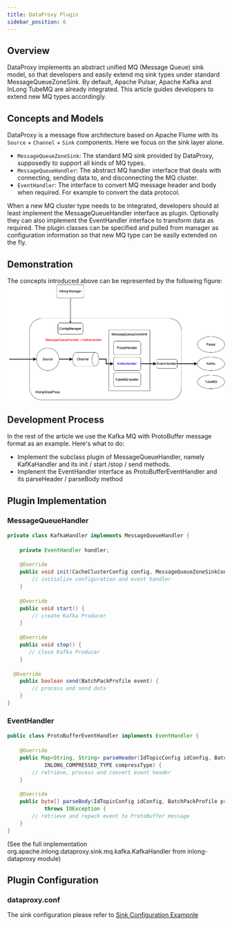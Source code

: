 ```yaml
---
title: DataProxy Plugin
sidebar_position: 6
---
```


## Overview

DataProxy implements an abstract unified MQ (Message Queue) sink model, so that developers and easily extend mq sink types under standard MessageQueueZoneSink. By default, Apache Pulsar, Apache Kafka and InLong TubeMQ are already integrated. This article guides developers to extend new MQ types accordingly.

## Concepts and Models

DataProxy is a message flow architecture based on Apache Flume with its `Source` + `Channel` + `Sink` components. Here we focus on the sink layer alone.

- `MessageQueueZoneSink`: The standard MQ sink provided by DataProxy, supposedly to support all kinds of MQ types.
- `MessageQueueHandler`: The abstract MQ handler interface that deals with connecting, sending data to, and disconnecting the MQ cluster.
- `EventHandler`: The interface to convert MQ message header and body when required. For example to convert the data protocol. 

When a new MQ cluster type needs to be integrated, developers should at least implement the MessageQueueHandler interface as plugin. Optionally they can also implement the EventHandler interface to transform data as required. The plugin classes can be specified and pulled from manager as configuration information so that new MQ type can be easily extended on the fly.

## Demonstration

The concepts introduced above can be represented by the following figure:
![](img/dataproxy_mq_sink.png)

## Development Process

In the rest of the article we use the Kafka MQ with ProtoBuffer message format as an example. Here's what to do:
- Implement the subclass plugin of MessageQueueHandler, namely KafKaHandler and its init / start /stop / send methods.
- Implenent the EventHandler interface as ProtoBufferEventHandler and its parseHeader / parseBody method 

## Plugin Implementation

### MessageQueueHandler
```java
private class KafkaHandler implements MessageQueueHandler {

    private EventHandler handler;
    
    @Override
    public void init(CacheClusterConfig config, MessageQueueZoneSinkContext sinkContext) {
        // initialize configuration and event handler
    }
    
    @Override
    public void start() {
        // create Kafka Producer
    }

    @Override
    public void stop() {
       // close Kafka Producer
    }

  @Override
    public boolean send(BatchPackProfile event) {
        // process and send data
    }
}
```

### EventHandler
```java
public class ProtoBufferEventHandler implements EventHandler {

    @Override
    public Map<String, String> parseHeader(IdTopicConfig idConfig, BatchPackProfile profile, String nodeId,
            INLONG_COMPRESSED_TYPE compressType) {
        // retrieve, process and convert event header
    }

    @Override
    public byte[] parseBody(IdTopicConfig idConfig, BatchPackProfile profile, INLONG_COMPRESSED_TYPE compressType)
            throws IOException {
        // retrieve and repack event to ProtoBuffer message
    }
}
```
(See the full implementation org.apache.inlong.dataproxy.sink.mq.kafka.KafkaHandler from inlong-dataproxy module)

## Plugin Configuration

### dataproxy.conf

The sink configuration please refer to [Sink Configuration Exampnle](modules/dataproxy/configuration.md)